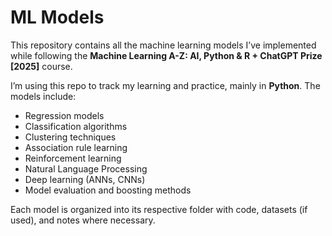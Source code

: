 # ML Models

This repository contains all the machine learning models I’ve implemented while following the **Machine Learning A-Z: AI, Python & R + ChatGPT Prize \[2025]** course.

I’m using this repo to track my learning and practice, mainly in **Python**. The models include:

* Regression models
* Classification algorithms
* Clustering techniques
* Association rule learning
* Reinforcement learning
* Natural Language Processing
* Deep learning (ANNs, CNNs)
* Model evaluation and boosting methods

Each model is organized into its respective folder with code, datasets (if used), and notes where necessary.